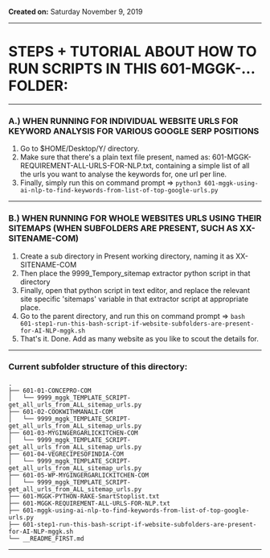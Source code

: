 **Created on:** Saturday November 9, 2019

--------------------------------------------

# STEPS + TUTORIAL ABOUT HOW TO RUN SCRIPTS IN THIS 601-MGGK-... FOLDER:

---------------

### A.) WHEN RUNNING FOR INDIVIDUAL WEBSITE URLS FOR KEYWORD ANALYSIS FOR VARIOUS GOOGLE SERP POSITIONS

1. Go to $HOME/Desktop/Y/ directory.
2. Make sure that there's a plain text file present, named as: 601-MGGK-REQUIREMENT-ALL-URLS-FOR-NLP.txt, containing a simple list of all the urls you want to analyse the keywords for, one url per line.
3. Finally, simply run this on command prompt => `python3 601-mggk-using-ai-nlp-to-find-keywords-from-list-of-top-google-urls.py`

---------------

### B.) WHEN RUNNING FOR WHOLE WEBSITES URLS USING THEIR SITEMAPS (WHEN SUBFOLDERS ARE PRESENT, SUCH AS XX-SITENAME-COM)

1. Create a sub directory in Present working directory, naming it as XX-SITENAME-COM
2. Then place the 9999_Tempory_sitemap extractor python script in that directory
3. Finally, open that python script in text editor, and replace the relevant site specific 'sitemaps' variable in that extractor script at appropriate place.
4. Go to the parent directory, and run this on command prompt => `bash 601-step1-run-this-bash-script-if-website-subfolders-are-present-for-AI-NLP-mggk.sh`
5. That's it. Done. Add as many website as you like to scout the details for.

-----------------

### Current subfolder structure of this directory:
```
.
├── 601-01-CONCEPRO-COM
│   └── 9999_mggk_TEMPLATE_SCRIPT-get_all_urls_from_ALL_sitemap_urls.py
├── 601-02-COOKWITHMANALI-COM
│   └── 9999_mggk_TEMPLATE_SCRIPT-get_all_urls_from_ALL_sitemap_urls.py
├── 601-03-MYGINGERGARLICKITCHEN-COM
│   └── 9999_mggk_TEMPLATE_SCRIPT-get_all_urls_from_ALL_sitemap_urls.py
├── 601-04-VEGRECIPESOFINDIA-COM
│   └── 9999_mggk_TEMPLATE_SCRIPT-get_all_urls_from_ALL_sitemap_urls.py
├── 601-05-WP-MYGINGERGARLICKITCHEN-COM
│   └── 9999_mggk_TEMPLATE_SCRIPT-get_all_urls_from_ALL_sitemap_urls.py
├── 601-MGGK-PYTHON-RAKE-SmartStoplist.txt
├── 601-MGGK-REQUIREMENT-ALL-URLS-FOR-NLP.txt
├── 601-mggk-using-ai-nlp-to-find-keywords-from-list-of-top-google-urls.py
├── 601-step1-run-this-bash-script-if-website-subfolders-are-present-for-AI-NLP-mggk.sh
└── __README_FIRST.md
```

-------------------
